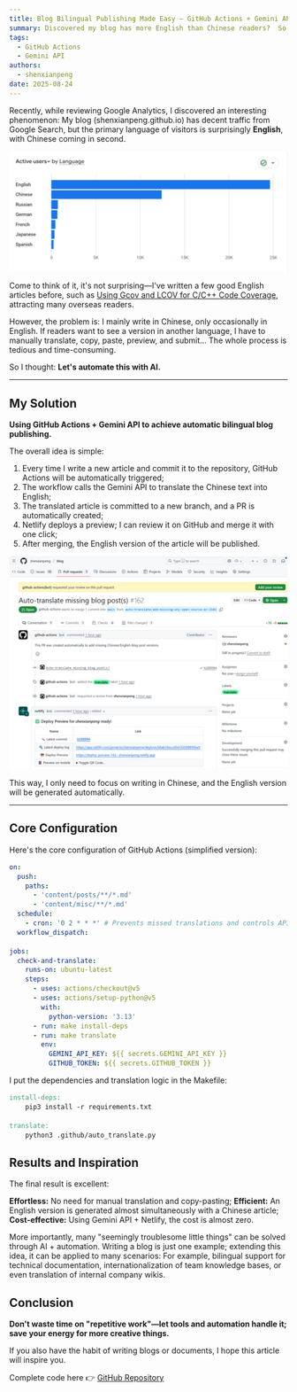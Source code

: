 ```yaml
---
title: Blog Bilingual Publishing Made Easy — GitHub Actions + Gemini API in Practice
summary: Discovered my blog has more English than Chinese readers?  So I used GitHub Actions + Gemini API to automatically translate articles into English, saving time and effort.
tags:
  - GitHub Actions
  - Gemini API
authors:
  - shenxianpeng
date: 2025-08-24
---
```


Recently, while reviewing Google Analytics, I discovered an interesting phenomenon:
My blog (shenxianpeng.github.io) has decent traffic from Google Search, but the primary language of visitors is surprisingly **English**, with Chinese coming in second.

![Language](language.png)

Come to think of it, it's not surprising—I've written a few good English articles before, such as [Using Gcov and LCOV for C/C++ Code Coverage](../gcov-example), attracting many overseas readers.

However, the problem is: I mainly write in Chinese, only occasionally in English. If readers want to see a version in another language, I have to manually translate, copy, paste, preview, and submit... The whole process is tedious and time-consuming.

So I thought: **Let's automate this with AI.**

---

## My Solution

**Using GitHub Actions + Gemini API to achieve automatic bilingual blog publishing.**

The overall idea is simple:

1. Every time I write a new article and commit it to the repository, GitHub Actions will be automatically triggered;
2. The workflow calls the Gemini API to translate the Chinese text into English;
3. The translated article is committed to a new branch, and a PR is automatically created;
4. Netlify deploys a preview; I can review it on GitHub and merge it with one click;
5. After merging, the English version of the article will be published.

![Result](result.png)

This way, I only need to focus on writing in Chinese, and the English version will be generated automatically.

---

## Core Configuration

Here's the core configuration of GitHub Actions (simplified version):

```yaml
on:
  push:
    paths:
      - 'content/posts/**/*.md'
      - 'content/misc/**/*.md'
  schedule:
    - cron: '0 2 * * *' # Prevents missed translations and controls API call frequency
  workflow_dispatch:

jobs:
  check-and-translate:
    runs-on: ubuntu-latest
    steps:
      - uses: actions/checkout@v5
      - uses: actions/setup-python@v5
        with:
          python-version: '3.13'
      - run: make install-deps
      - run: make translate
        env:
          GEMINI_API_KEY: ${{ secrets.GEMINI_API_KEY }}
          GITHUB_TOKEN: ${{ secrets.GITHUB_TOKEN }}
```

I put the dependencies and translation logic in the Makefile:

```makefile
install-deps:
	pip3 install -r requirements.txt

translate:
	python3 .github/auto_translate.py
```

## Results and Inspiration

The final result is excellent:

**Effortless:** No need for manual translation and copy-pasting;
**Efficient:**  An English version is generated almost simultaneously with a Chinese article;
**Cost-effective:**  Using Gemini API + Netlify, the cost is almost zero.

More importantly, many "seemingly troublesome little things" can be solved through AI + automation.
Writing a blog is just one example; extending this idea, it can be applied to many scenarios:
For example, bilingual support for technical documentation, internationalization of team knowledge bases, or even translation of internal company wikis.

## Conclusion

**Don't waste time on "repetitive work"—let tools and automation handle it; save your energy for more creative things.**

If you also have the habit of writing blogs or documents, I hope this article will inspire you.

Complete code here 👉 [GitHub Repository](https://github.com/shenxianpeng/blog)
